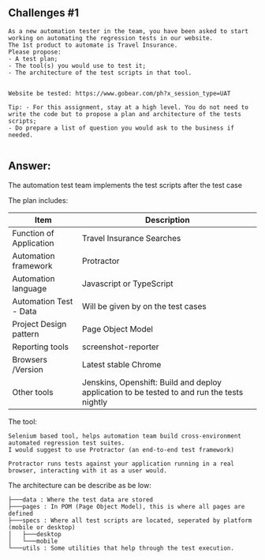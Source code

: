 Challenges #1 
-
```
As a new automation tester in the team, you have been asked to start working on automating the regression tests in our website. 
The 1st product to automate is Travel Insurance. 
Please propose: 
- A test plan; 
- The tool(s) you would use to test it; 
- The architecture of the test scripts in that tool. 

 
Website be tested: https://www.gobear.com/ph?x_session_type=UAT 
 
Tip: - For this assignment, stay at a high level. You do not need to write the code but to propose a plan and architecture of the tests scripts; 
- Do prepare a list of question you would ask to the business if needed. 
 

```

Answer:
-
The automation test team implements the test scripts after the test case

The plan includes: 

| Item  | Description |
| --- | --- | 
| Function of Application |  Travel Insurance Searches | 
| Automation framework | Protractor | 
| Automation language | Javascript or TypeScript | 
| Automation Test - Data  | Will be given by on the test cases | 
| Project Design pattern  | Page Object Model  | 
| Reporting tools  | screenshot-reporter  | 
| Browsers /Version  |  Latest stable Chrome | 
| Other tools  | Jenskins, Openshift: Build and deploy application to be tested to and run the tests nightly | 


The tool: 
```
Selenium based tool, helps automation team build cross-environment automated regression test suites.
I would suggest to use Protractor (an end-to-end test framework)

Protractor runs tests against your application running in a real browser, interacting with it as a user would.
```

The architecture can be describe as be low:
```
├───data : Where the test data are stored
├───pages : In POM (Page Object Model), this is where all pages are defined
├───specs : Where all test scripts are located, seperated by platform (mobile or desktop) 
│   ├───desktop
│   └───mobile
└───utils : Some utilities that help through the test execution.
```

